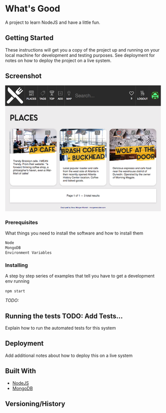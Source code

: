 # What's Good
A project to learn NodeJS and have a little fun. 


## Getting Started

These instructions will get you a copy of the project up and running on your local machine for development and testing purposes. See deployment for notes on how to deploy the project on a live system.


## Screenshot 

![Screenshot](readme-assets/screenshot1.png)



### Prerequisites

What things you need to install the software and how to install them

```
Node
MongoDB
Environment Variables
```

### Installing

A step by step series of examples that tell you have to get a development env running

``npm start``

*TODO:*

## Running the tests TODO: Add Tests...

Explain how to run the automated tests for this system

## Deployment

Add additional notes about how to deploy this on a live system

## Built With

* [NodeJS]() 
* [MongoDB]()

## Versioning/History
